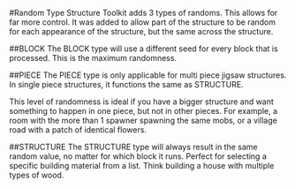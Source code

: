 #Random Type
Structure Toolkit adds 3 types of randoms. This allows for far more control. It was added to allow part of the structure to be random for each appearance of the structure, but the same across the structure.

##BLOCK
The BLOCK type will use a different seed for every block that is processed. This is the maximum randomness.

##PIECE
The PIECE type is only applicable for multi piece jigsaw structures. In single piece structures, it functions the same as STRUCTURE.

This level of randomness is ideal if you have a bigger structure and want something to happen in one piece, but not in other pieces. For example, a room with the more than 1 spawner spawning the same mobs, or a village road with a patch of identical flowers.

##STRUCTURE
The STRUCTURE type will always result in the same random value, no matter for which block it runs. Perfect for selecting a specific building material from a list. Think building a house with multiple types of wood.